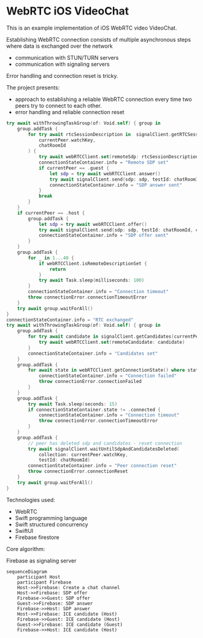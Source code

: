 # WebRTC iOS VideoChat

This is an example implementation of iOS WebRTC video VideoChat.

Establishing WebRTC connection consists of multiple asynchronous steps where data is exchanged over the network
* communication with STUN/TURN servers
* communication with signaling servers

 Error handling and connection reset is tricky.  

The project presents:
* approach to establishing a reliable WebRTC connection every time two peers try to connect to each other.
* error handling and reliable connection reset

```Swift
try await withThrowingTaskGroup(of: Void.self) { group in
    group.addTask {
        for try await rtcSessionDescription in  signalClient.getRTCSessionDescriptions(
            currentPeer.watchKey,
            chatRoomId
        ) {
            try await webRTCClient.set(remoteSdp: rtcSessionDescription)
            connectionStateContainer.info = "Remote SDP set"
            if currentPeer == .guest {
                let sdp = try await webRTCClient.answer()
                try await signalClient.send(sdp: sdp, testId: chatRoomId, collection: currentPeer.sendKey)
                connectionStateContainer.info = "SDP answer sent"
            }
            break
        }
    }
    if currentPeer == .host {
        group.addTask {
            let sdp = try await webRTCClient.offer()
            try await signalClient.send(sdp: sdp, testId: chatRoomId, collection: currentPeer.sendKey)
            connectionStateContainer.info = "SDP offer sent"
        }
    }
    group.addTask {
        for _ in 1...40 {
            if webRTCClient.isRemoteDescriptionSet {
                return
            }
            try await Task.sleep(milliseconds: 100)
        }
        connectionStateContainer.info = "Connection timeout"
        throw connectionError.connectionTimeoutError
    }
    try await group.waitForAll()
}
connectionStateContainer.info = "RTC exchanged"
try await withThrowingTaskGroup(of: Void.self) { group in
    group.addTask {
        for try await candidate in signalClient.getCandidates(currentPeer.watchKey, chatRoomId) {
            try await webRTCClient.set(remoteCandidate: candidate)
        }
        connectionStateContainer.info = "Candidates set"
    }
    group.addTask {
        for await state in webRTCClient.getConnectionState() where state == .failed {
            connectionStateContainer.info = "Connection failed"
            throw connectionError.connectionFailed
        }
    }
    group.addTask {
        try await Task.sleep(seconds: 15)
        if connectionStateContainer.state != .connected {
            connectionStateContainer.info = "Connection timeout"
            throw connectionError.connectionTimeoutError
        }
    }
    group.addTask {
        // peer has deleted sdp and candidates - reset connection
        try await signalClient.waitUntilSdpAndCandidatesDeleted(
            collection: currentPeer.watchKey,
            testId: chatRoomId)
        connectionStateContainer.info = "Peer connection reset"
        throw connectionError.connectionReset
    }
    try await group.waitForAll()
}
```

Technologies used:
* WebRTC
* Swift programming language
* Swift structured concurrency
* SwiftUI
* Firebase firestore

Core algorithm:



Firebase as signaling server

```mermaid
sequenceDiagram
    participant Host
    participant Firebase
    Host->>Firebase: Create a chat channel
    Host->>Firebase: SDP offer
    Firebase->>Guest: SDP offer
    Guest->>Firebase: SDP answer
    Firebase->>Host: SDP answer
    Host->>Firebase: ICE candidate (Host)
    Firebase->>Guest: ICE candidate (Host)
    Guest->>Firebase: ICE candidate (Guest)
    Firebase->>Host: ICE candidate (Host)
```
